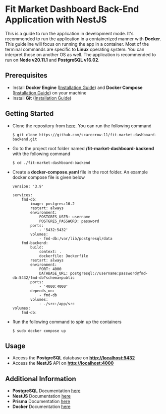 # Fit Market Dashboard Back-End Application with NestJS
This is a guide to run the application in development mode. It's recommended to run the application in a containerized manner with **Docker**. This guideline will focus on running the app in a container. Most of the terminal commands are specific to **Linux** operating system. You can interpret those on another OS as well. The application is recommended to run on **Node v20.11.1** and **PostgreSQL v16.02**.

## Prerequisites
- Install **Docker Engine** ([Installation Guide](https://docs.docker.com/engine/install)) and **Docker Compose** ([Installation Guide](https://docs.docker.com/compose/install)) on your machine
- Install **Git** ([Installation Guide](https://git-scm.com/downloads))
## Getting Started
- Clone the repository from [here](https://git-scm.com/downloads). You can run the following command
	```
	$ git clone https://github.com/scarecrow-11/fit-market-dashboard-backend.git
	```
- Go to the project root folder named **/fit-market-dashboard-backend** with the following command
	```
	$ cd ./fit-market-dashboard-backend
	```
- Create a **docker-compose.yaml** file in the root folder. An example docker compose file is given below
	```
	version: '3.9'
	
	services:
		fmd-db:
			image: postgres:16.2
			restart: always
			environment:
				POSTGRES_USER: username
				POSTGRES_PASSWORD: password
			ports:
				- '5432:5432'
			volumes:
				- fmd-db:/var/lib/postgresql/data
		fmd-backend:
			build:
				context: .
				dockerfile: Dockerfile
			restart: always
			environment:
				PORT: 4000
				DATABASE_URL: postgresql://username:password@fmd-db:5432/fmd-db?schema=public
			ports:
				- '4000:4000'
			depends_on:
				- fmd-db
			volumes:
				- ./src:/app/src
	volumes:
		fmd-db:
	```
- Run the following command to spin up the containers
	```
	$ sudo docker compose up
	```
## Usage
- Access the **PostgreSQL** database on **[http://localhost:5432](http://localhost:5432)**
- Access the **NestJS** API on **[http://localhost:4000](http://localhost:4000)**
## Additional Information
- **PostgreSQL** Documentation [here](https://www.postgresql.org/docs/16/index.html)
- **NestJS** Documentation [here](https://docs.nestjs.com)
- **Prisma** Documentation [here](https://www.prisma.io/docs/orm)
- **Docker** Documentation [here](https://docs.docker.com)
